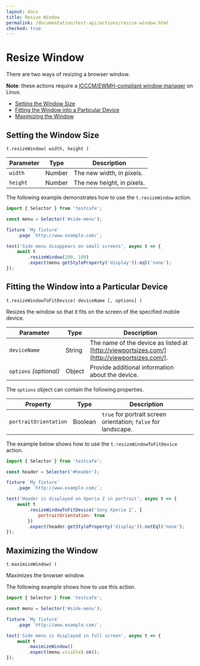 ```yaml
---
layout: docs
title: Resize Window
permalink: /documentation/test-api/actions/resize-window.html
checked: true
---
```

# Resize Window

There are two ways of resizing a browser window.

**Note**: these actions require a [ICCCM/EWMH-compliant window manager](https://en.wikipedia.org/wiki/Comparison_of_X_window_managers) on Linux.

* [Setting the Window Size](#setting-the-window-size)
* [Fitting the Window into a Particular Device](#fitting-the-window-into-a-particular-device)
* [Maximizing the Window](#maximizing-the-window)

## Setting the Window Size

```text
t.resizeWindow( width, height )
```

Parameter  | Type    | Description
---------- | ------- | --------------------------
`width`    | Number  | The new width, in pixels.
`height`   | Number  | The new height, in pixels.

The following example demonstrates how to use the `t.resizeWindow` action.

```js
import { Selector } from 'testcafe';

const menu = Selector('#side-menu');

fixture `My fixture`
    .page `http://www.example.com/`;

test('Side menu disappears on small screens', async t => {
    await t
        .resizeWindow(200, 100)
        .expect(menu.getStyleProperty('display')).eql('none');
});
```

## Fitting the Window into a Particular Device

```text
t.resizeWindowToFitDevice( deviceName [, options] )
```

Resizes the window so that it fits on the screen of the specified mobile device.

Parameter              | Type   | Description
---------------------- | ------ | -------------------------------------------------------------------------------------------
`deviceName`           | String | The name of the device as listed at [http://viewportsizes.com/](http://viewportsizes.com/).
`options`&#160;*(optional)* | Object | Provide additional information about the device.

The `options` object can contain the following properties.

Property              | Type    | Description
--------------------- | ------- | --------------------------------------------------------------
`portraitOrientation` | Boolean | `true` for portrait screen orientation; `false` for landscape.

The example below shows how to use the `t.resizeWindowToFitDevice` action.

```js
import { Selector } from 'testcafe';

const header = Selector('#header');

fixture `My fixture`
    .page `http://www.example.com/`;

test('Header is displayed on Xperia Z in portrait', async t => {
    await t
        .resizeWindowToFitDevice('Sony Xperia Z', {
            portraitOrientation: true
        })
        .expect(header.getStyleProperty('display')).notEql('none');
});
```

## Maximizing the Window

```text
t.maximizeWindow( )
```

Maximizes the browser window.

The following example shows how to use this action.

```js
import { Selector } from 'testcafe';

const menu = Selector('#side-menu');

fixture `My fixture`
    .page `http://www.example.com/`;

test('Side menu is displayed in full screen', async t => {
    await t
        .maximizeWindow()
        .expect(menu.visible).ok();
});
```
